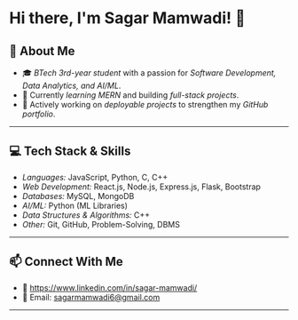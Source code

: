 # Hi there, I'm Sagar Mamwadi! 👋

## 🚀 About Me

- 🎓 *BTech 3rd-year student* with a passion for *Software Development, Data Analytics, and AI/ML*.
- 📌 Currently *learning MERN* and building *full-stack projects*.
- 🎯 Actively working on *deployable projects* to strengthen my *GitHub portfolio*.

---

## 💻 Tech Stack & Skills

- *Languages:* JavaScript, Python, C, C++
- *Web Development:* React.js, Node.js, Express.js, Flask, Bootstrap
- *Databases:* MySQL, MongoDB
- *AI/ML:* Python (ML Libraries)
- *Data Structures & Algorithms:* C++
- *Other:* Git, GitHub, Problem-Solving, DBMS

---

## 📫 Connect With Me
- 💼 https://www.linkedin.com/in/sagar-mamwadi/
- 📧 Email: sagarmamwadi6@gmail.com

---

